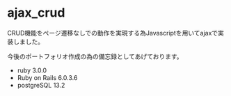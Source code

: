 # ajax_crud
CRUD機能をページ遷移なしでの動作を実現する為Javascriptを用いてajaxで実装しました。

今後のポートフォリオ作成の為の備忘録としてあげております。

- ruby 3.0.0
- Ruby on Rails 6.0.3.6
- postgreSQL 13.2
